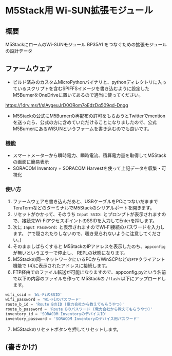 # M5Stack用 Wi-SUN拡張モジュール

## 概要

M5StackにロームのWi-SUNモジュール BP35A1 をつなぐための拡張モジュールの設計データ

## ファームウェア

* ビルド済みのカスタムMicroPythonバイナリと、pythonディレクトリに入っているスクリプトを含むSPIFFSイメージを書き込むように設定したM5BurnerをOneDriveに置いてあるので適当に使ってください。

https://1drv.ms/f/s!AvgeuJrD0ORom7oEdzDq509qd-Dngg

* M5Stackの公式にM5Burnerの再配布の許可をもらおうとTwitterでmentionを送ったら、公式の方に含めていただけることになりましたので、公式M5BurnerにあるWiSUNというファームを書き込むのでも良いです。

### 機能

* スマートメーターから瞬時電力、瞬時電流、積算電力量を取得してM5Stackの画面に簡易表示
* SORACOM Inventory + SORACOM Harvestを使って上記データを収集・可視化

### 使い方

1. ファームウェアを書き込んだあと、USBケーブルをPCにつないだままでTeraTermなどのターミナルでM5Stackのシリアルポートを開きます。
2. リセットがかかって、そのうち `Input SSID:` とプロンプトが表示されますので、接続先Wi-FiアクセスポイントのSSIDを入力してEnterを押します。
3. 次に `Input Password:` と表示されますのでWi-Fi接続のパスワードを入力します。 (*で隠されたりしないので、覗き見られないように注意してください。)
4. そのまましばらくすると M5StackのIPアドレスを表示したのち、`appconfig` が無いというエラーで停止し、 REPLの状態になります。
5. M5Stackの同一ネットワークにいるPCからWinSCPなどの`FTP`クライアント機能で (4)に表示されたアドレスに接続します。
6. FTP経由でのファイル転送が可能になりますので、appconfig.pyという名前で以下の内容のファイルを作って M5Stackの `/flash` 以下にアップロードします。

```python
wifi_ssid = 'Wi-FiのSSID'
wifi_password = 'Wi-Fiのパスワード'
route_b_id = 'Route BのID (電力会社から教えてもらうやつ)'
route_b_password = 'Route Bのパスワード (電力会社から教えてもらうやつ)'
inventory_id = 'SORACOM InventoryのデバイスID'
inventory_password = 'SORACOM Inventoryのデバイス用パスワード'
```

7. M5Stackのリセットボタンを押してリセットします。

## (書きかけ)
